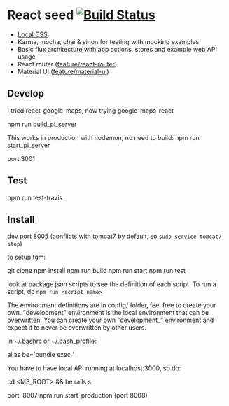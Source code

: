 # React seed [![Build Status](https://travis-ci.org/badsyntax/react-seed.svg?branch=master)](https://travis-ci.org/badsyntax/react-seed)

* [Local CSS](https://github.com/webpack/css-loader#local-scope)
* Karma, mocha, chai & sinon for testing with mocking examples
* Basic flux architecture with app actions, stores and example web API usage
* React router ([feature/react-router](https://github.com/badsyntax/react-seed/tree/feature/react-router))
* Material UI ([feature/material-ui](https://github.com/badsyntax/react-seed/tree/feature/material-ui))

## Develop

I tried react-google-maps, now trying google-maps-react

 npm run build_pi_server

This works in production with nodemon, no need to build:
 npm run start_pi_server

port 3001

## Test

 npm run test-travis

## Install

dev port 8005 (conflicts with tomcat7 by default, so `sudo service tomcat7 stop`)

to setup tgm:

 git clone <your repo>
 npm install
 npm run build
 npm run start
 npm run test

look at package.json scripts to see the definition of each script. To run a script, do `npm run <script name>`

The environment definitions are in config/ folder, feel free to create your own. "development" environment is the local environment that can be overwritten. You can create your own "development_<username>" environment and expect it to never be overwritten by other users.

in ~/.bashrc or ~/.bash_profile:

 alias be='bundle exec '

You have to have local API running at localhost:3000, so do:

 cd <M3_ROOT> && be rails s

port: 8007
npm run start_production (port 8008)
